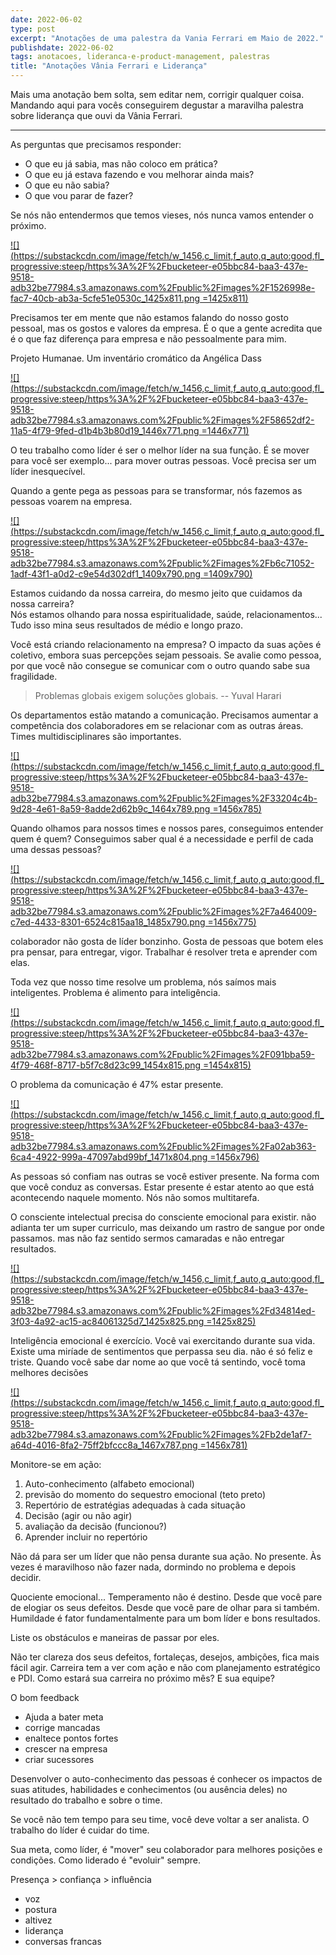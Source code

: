 ```yaml
---
date: 2022-06-02
type: post
excerpt: "Anotações de uma palestra da Vania Ferrari em Maio de 2022."
publishdate: 2022-06-02
tags: anotacoes, lideranca-e-product-management, palestras
title: "Anotações Vânia Ferrari e Liderança"
---
```


Mais uma anotação bem solta, sem editar nem, corrigir qualquer coisa. Mandando aqui para vocês conseguirem degustar a maravilha palestra sobre liderança que ouvi da Vânia Ferrari.

***

As perguntas que precisamos responder:

* O que eu já sabia, mas não coloco em prática?
* O que eu já estava fazendo e vou melhorar ainda mais?
* O que eu não sabia?
* O que vou parar de fazer?

Se nós não entendermos que temos vieses, nós nunca vamos entender o próximo.

[![](https://substackcdn.com/image/fetch/w_1456,c_limit,f_auto,q_auto:good,fl_progressive:steep/https%3A%2F%2Fbucketeer-e05bbc84-baa3-437e-9518-adb32be77984.s3.amazonaws.com%2Fpublic%2Fimages%2F1526998e-fac7-40cb-ab3a-5cfe51e0530c_1425x811.png =1425x811)](https://substackcdn.com/image/fetch/f_auto,q_auto:good,fl_progressive:steep/https%3A%2F%2Fbucketeer-e05bbc84-baa3-437e-9518-adb32be77984.s3.amazonaws.com%2Fpublic%2Fimages%2F1526998e-fac7-40cb-ab3a-5cfe51e0530c_1425x811.png)

Precisamos ter em mente que não estamos falando do nosso gosto pessoal, mas os gostos e valores da empresa. É o que a gente acredita que é o que faz diferença para empresa e não pessoalmente para mim.

Projeto Humanae. Um inventário cromático da Angélica Dass

[![](https://substackcdn.com/image/fetch/w_1456,c_limit,f_auto,q_auto:good,fl_progressive:steep/https%3A%2F%2Fbucketeer-e05bbc84-baa3-437e-9518-adb32be77984.s3.amazonaws.com%2Fpublic%2Fimages%2F58652df2-11a5-4f79-9fed-d1b4b3b80d19_1446x771.png =1446x771)](https://substackcdn.com/image/fetch/f_auto,q_auto:good,fl_progressive:steep/https%3A%2F%2Fbucketeer-e05bbc84-baa3-437e-9518-adb32be77984.s3.amazonaws.com%2Fpublic%2Fimages%2F58652df2-11a5-4f79-9fed-d1b4b3b80d19_1446x771.png)

O teu trabalho como líder é ser o melhor líder na sua função. É se mover para você ser exemplo... para mover outras pessoas. Você precisa ser um líder inesquecível.

Quando a gente pega as pessoas para se transformar, nós fazemos as pessoas voarem na empresa.

[![](https://substackcdn.com/image/fetch/w_1456,c_limit,f_auto,q_auto:good,fl_progressive:steep/https%3A%2F%2Fbucketeer-e05bbc84-baa3-437e-9518-adb32be77984.s3.amazonaws.com%2Fpublic%2Fimages%2Fb6c71052-1adf-43f1-a0d2-c9e54d302df1_1409x790.png =1409x790)](https://substackcdn.com/image/fetch/f_auto,q_auto:good,fl_progressive:steep/https%3A%2F%2Fbucketeer-e05bbc84-baa3-437e-9518-adb32be77984.s3.amazonaws.com%2Fpublic%2Fimages%2Fb6c71052-1adf-43f1-a0d2-c9e54d302df1_1409x790.png)

Estamos cuidando da nossa carreira, do mesmo jeito que cuidamos da nossa carreira?  
Nós estamos olhando para nossa espiritualidade, saúde, relacionamentos...  
Tudo isso mina seus resultados de médio e longo prazo.

Você está criando relacionamento na empresa? O impacto da suas ações é coletivo, embora suas percepções sejam pessoais. Se avalie como pessoa, por que você não consegue se comunicar com o outro quando sabe sua fragilidade.

> Problemas globais exigem soluções globais. -- Yuval Harari

Os departamentos estão matando a comunicação. Precisamos aumentar a competência dos colaboradores em se relacionar com as outras áreas. Times multidisciplinares são importantes.

[![](https://substackcdn.com/image/fetch/w_1456,c_limit,f_auto,q_auto:good,fl_progressive:steep/https%3A%2F%2Fbucketeer-e05bbc84-baa3-437e-9518-adb32be77984.s3.amazonaws.com%2Fpublic%2Fimages%2F33204c4b-9d28-4e61-8a59-8adde2d62b9c_1464x789.png =1456x785)](https://substackcdn.com/image/fetch/f_auto,q_auto:good,fl_progressive:steep/https%3A%2F%2Fbucketeer-e05bbc84-baa3-437e-9518-adb32be77984.s3.amazonaws.com%2Fpublic%2Fimages%2F33204c4b-9d28-4e61-8a59-8adde2d62b9c_1464x789.png)

Quando olhamos para nossos times e nossos pares, conseguimos entender quem é quem? Conseguimos saber qual é a necessidade e perfil de cada uma dessas pessoas?

[![](https://substackcdn.com/image/fetch/w_1456,c_limit,f_auto,q_auto:good,fl_progressive:steep/https%3A%2F%2Fbucketeer-e05bbc84-baa3-437e-9518-adb32be77984.s3.amazonaws.com%2Fpublic%2Fimages%2F7a464009-c7ed-4433-8301-6524c815aa18_1485x790.png =1456x775)](https://substackcdn.com/image/fetch/f_auto,q_auto:good,fl_progressive:steep/https%3A%2F%2Fbucketeer-e05bbc84-baa3-437e-9518-adb32be77984.s3.amazonaws.com%2Fpublic%2Fimages%2F7a464009-c7ed-4433-8301-6524c815aa18_1485x790.png)

colaborador não gosta de líder bonzinho. Gosta de pessoas que botem eles pra pensar, para entregar, vigor. Trabalhar é resolver treta e aprender com elas.

Toda vez que nosso time resolve um problema, nós saímos mais inteligentes. Problema é alimento para inteligência.

[![](https://substackcdn.com/image/fetch/w_1456,c_limit,f_auto,q_auto:good,fl_progressive:steep/https%3A%2F%2Fbucketeer-e05bbc84-baa3-437e-9518-adb32be77984.s3.amazonaws.com%2Fpublic%2Fimages%2F091bba59-4f79-468f-8717-b5f7c8d23c99_1454x815.png =1454x815)](https://substackcdn.com/image/fetch/f_auto,q_auto:good,fl_progressive:steep/https%3A%2F%2Fbucketeer-e05bbc84-baa3-437e-9518-adb32be77984.s3.amazonaws.com%2Fpublic%2Fimages%2F091bba59-4f79-468f-8717-b5f7c8d23c99_1454x815.png)

O problema da comunicação é 47% estar presente.

[![](https://substackcdn.com/image/fetch/w_1456,c_limit,f_auto,q_auto:good,fl_progressive:steep/https%3A%2F%2Fbucketeer-e05bbc84-baa3-437e-9518-adb32be77984.s3.amazonaws.com%2Fpublic%2Fimages%2Fa02ab363-6ca4-4922-999a-47097abd99bf_1471x804.png =1456x796)](https://substackcdn.com/image/fetch/f_auto,q_auto:good,fl_progressive:steep/https%3A%2F%2Fbucketeer-e05bbc84-baa3-437e-9518-adb32be77984.s3.amazonaws.com%2Fpublic%2Fimages%2Fa02ab363-6ca4-4922-999a-47097abd99bf_1471x804.png)

As pessoas só confiam nas outras se você estiver presente. Na forma com que você conduz as conversas. Estar presente é estar atento ao que está acontecendo naquele momento. Nós não somos multitarefa.

O consciente intelectual precisa do consciente emocional para existir. não adianta ter um super curriculo, mas deixando um rastro de sangue por onde passamos. mas não faz sentido sermos camaradas e não entregar resultados.

[![](https://substackcdn.com/image/fetch/w_1456,c_limit,f_auto,q_auto:good,fl_progressive:steep/https%3A%2F%2Fbucketeer-e05bbc84-baa3-437e-9518-adb32be77984.s3.amazonaws.com%2Fpublic%2Fimages%2Fd34814ed-3f03-4a92-ac15-ac84061325d7_1425x825.png =1425x825)](https://substackcdn.com/image/fetch/f_auto,q_auto:good,fl_progressive:steep/https%3A%2F%2Fbucketeer-e05bbc84-baa3-437e-9518-adb32be77984.s3.amazonaws.com%2Fpublic%2Fimages%2Fd34814ed-3f03-4a92-ac15-ac84061325d7_1425x825.png)

Inteligência emocional é exercício. Você vai exercitando durante sua vida. Existe uma miríade de sentimentos que perpassa seu dia. não é só feliz e triste. Quando você sabe dar nome ao que você tá sentindo, você toma melhores decisões

[![](https://substackcdn.com/image/fetch/w_1456,c_limit,f_auto,q_auto:good,fl_progressive:steep/https%3A%2F%2Fbucketeer-e05bbc84-baa3-437e-9518-adb32be77984.s3.amazonaws.com%2Fpublic%2Fimages%2Fb2de1af7-a64d-4016-8fa2-75ff2bfccc8a_1467x787.png =1456x781)](https://substackcdn.com/image/fetch/f_auto,q_auto:good,fl_progressive:steep/https%3A%2F%2Fbucketeer-e05bbc84-baa3-437e-9518-adb32be77984.s3.amazonaws.com%2Fpublic%2Fimages%2Fb2de1af7-a64d-4016-8fa2-75ff2bfccc8a_1467x787.png)

Monitore-se em ação:

1. Auto-conhecimento (alfabeto emocional)
2. previsão do momento do sequestro emocional (teto preto)
3. Repertório de estratégias adequadas à cada situação
4. Decisão (agir ou não agir)
5. avaliação da decisão (funcionou?)
6. Aprender incluir no repertório

Não dá para ser um líder que não pensa durante sua ação. No presente. Às vezes é maravilhoso não fazer nada, dormindo no problema e depois decidir.

Quociente emocional... Temperamento não é destino. Desde que você pare de elogiar os seus defeitos. Desde que você pare de olhar para si também. Humildade é fator fundamentalmente para um bom líder e bons resultados.

Liste os obstáculos e maneiras de passar por eles.

Não ter clareza dos seus defeitos, fortaleças, desejos, ambições, fica mais fácil agir. Carreira tem a ver com ação e não com planejamento estratégico e PDI. Como estará sua carreira no próximo mês? E sua equipe?

O bom feedback

* Ajuda a bater meta
* corrige mancadas
* enaltece pontos fortes
* crescer na empresa
* criar sucessores

Desenvolver o auto-conhecimento das pessoas é conhecer os impactos de suas atitudes, habilidades e conhecimentos (ou ausência deles) no resultado do trabalho e sobre o time.

Se você não tem tempo para seu time, você deve voltar a ser analista. O trabalho do líder é cuidar do time.

Sua meta, como líder, é "mover" seu colaborador para melhores posições e condições. Como liderado é "evoluir" sempre.

Presença > confiança > influência

* voz
* postura
* altivez
* liderança
* conversas francas